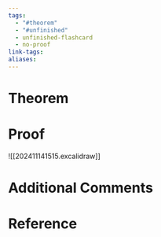 ```yaml
---
tags:
  - "#theorem"
  - "#unfinished"
  - unfinished-flashcard
  - no-proof
link-tags: 
aliases:
---
```

# Theorem


# Proof
![[202411141515.excalidraw]]

# Additional Comments


# Reference






